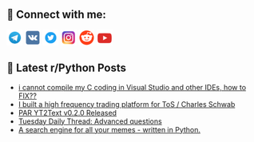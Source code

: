 ## 🔎 Connect with me:
[<img src="https://github.com/bullbesh/bullbesh/blob/main/images/Telegram.png" width="32" height="32" />](https://t.me/bullbesh)
[<img src="https://github.com/bullbesh/bullbesh/blob/main/images/VK.png" width="32" height="32" />](https://vk.com/bullbesh)
[<img src="https://github.com/bullbesh/bullbesh/blob/main/images/Twitter.png" width="32" height="32" />](https://twitter.com/bullbesh1)
[<img src="https://github.com/bullbesh/bullbesh/blob/main/images/Instagram.png" width="32" height="32" />](https://www.instagram.com/bullbesh)
[<img src="https://github.com/bullbesh/bullbesh/blob/main/images/Reddit.png" width="32" height="32" />](https://www.reddit.com/user/bullbesh)
[<img src="https://github.com/bullbesh/bullbesh/blob/main/images/YouTube.png" width="32" height="32" />](https://www.youtube.com/channel/UCtfjRs6uzgq5mfm8S06WTcg)

## 📕 Latest r/Python Posts
<!-- BLOG-POST-LIST:START -->
- [i cannot compile my C coding in Visual Studio and other IDEs, how to FIX??](https://www.reddit.com/r/Python/comments/1g9el39/i_cannot_compile_my_c_coding_in_visual_studio_and/)
- [I built a high frequency trading platform for ToS / Charles Schwab](https://www.reddit.com/r/Python/comments/1g99obv/i_built_a_high_frequency_trading_platform_for_tos/)
- [PAR YT2Text v0.2.0 Released](https://www.reddit.com/r/Python/comments/1g94r46/par_yt2text_v020_released/)
- [Tuesday Daily Thread: Advanced questions](https://www.reddit.com/r/Python/comments/1g94p5f/tuesday_daily_thread_advanced_questions/)
- [A search engine for all your memes - written in Python.](https://www.reddit.com/r/Python/comments/1g93yyw/a_search_engine_for_all_your_memes_written_in/)
<!-- BLOG-POST-LIST:END -->
